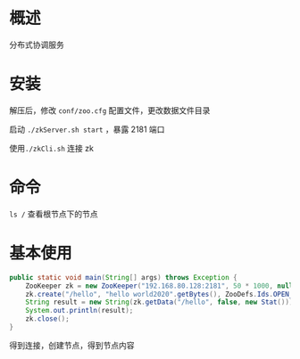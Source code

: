 # 概述

分布式协调服务

# 安装

解压后，修改 `conf/zoo.cfg` 配置文件，更改数据文件目录

启动 `./zkServer.sh start` ，暴露 2181 端口

使用`./zkCli.sh` 连接 zk



# 命令

`ls /` 查看根节点下的节点



# 基本使用

```java
public static void main(String[] args) throws Exception {
    ZooKeeper zk = new ZooKeeper("192.168.80.128:2181", 50 * 1000, null);
    zk.create("/hello", "hello world2020".getBytes(), ZooDefs.Ids.OPEN_ACL_UNSAFE, CreateMode.PERSISTENT);
    String result = new String(zk.getData("/hello", false, new Stat()));
    System.out.println(result);
    zk.close();
}
```

得到连接，创建节点，得到节点内容